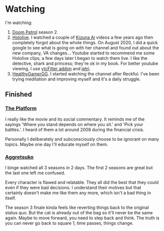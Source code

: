 # Watching

I'm watching:

1. [Doom Patrol](https://www.imdb.com/title/tt8416494/) season 2.
2. [Hololive](https://virtualyoutuber.fandom.com/wiki/Hololive). I watched a couple of [Kizuna Ai](https://en.wikipedia.org/wiki/Kizuna_AI) videos a few years ago then completely forgot about the whole things. On August 2020, I did a quick google to see what is going on with her channel and found out about the new company, VA changes... Youtube started to recommend me some Hololive clips; a few days later I began to watch them live. I like the detective, shark and princess; they're ok in my book. For better youtube viewing, I use [ytcFilter addon](https://addons.mozilla.org/en-US/firefox/addon/ytcfilter/) and [jetri](https://hololive.jetri.co/#/).
3. [HealthyGamerGG](https://www.youtube.com/channel/UClHVl2N3jPEbkNJVx-ItQIQ). I started watching the channel after Reckful. I've been trying meditation and improving myself and it's a daily struggle.

## Finished

### [The Platform](https://en.wikipedia.org/wiki/The_Platform_(film))

I really like the movie and its social commentary.
It reminds me of the sayings 'Where you stand depends on where you sit.' and 'Pick your battles.'.
I heard of them a lot around 2008 during the financial crisis.

Personally I deliberately and subconsciously choose to be ignorant on many topics.
Maybe one day I'll educate myself on them.

### [Aggretsuko](https://en.wikipedia.org/wiki/Aggretsuko)

I binge watched all 3 seasons in 2 days.
The first 2 seasons are great but the last one left me confused.

Every character is flawed and relatable.
They all did the best that they could even if they were bad decisions.
I understand their motives but that certainly doesn't make me like them any more, which isn't a bad thing in itself.

The season 3 finale kinda feels like reverting things back to the original status quo.
But the cat is already out of the bag so it'll never be the same again.
Maybe to move forward, you need to step back and think.
The truth is you can never go back to square 1, time passes, things change.
